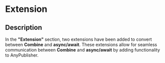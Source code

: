 # Extension

## Description
In the **"Extension"** section, two extensions have been added to convert between **Combine** and **async/await**. These extensions allow for seamless communication between **Combine** and **async/await** by adding functionality to AnyPublisher.